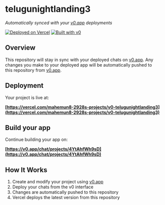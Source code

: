 # telugunightlanding3

*Automatically synced with your [v0.app](https://v0.app) deployments*

[![Deployed on Vercel](https://img.shields.io/badge/Deployed%20on-Vercel-black?style=for-the-badge&logo=vercel)](https://vercel.com/mahemun8-2928s-projects/v0-telugunightlanding3)
[![Built with v0](https://img.shields.io/badge/Built%20with-v0.app-black?style=for-the-badge)](https://v0.app/chat/projects/4YtAhfWh9sD)

## Overview

This repository will stay in sync with your deployed chats on [v0.app](https://v0.app).
Any changes you make to your deployed app will be automatically pushed to this repository from [v0.app](https://v0.app).

## Deployment

Your project is live at:

**[https://vercel.com/mahemun8-2928s-projects/v0-telugunightlanding3](https://vercel.com/mahemun8-2928s-projects/v0-telugunightlanding3)**

## Build your app

Continue building your app on:

**[https://v0.app/chat/projects/4YtAhfWh9sD](https://v0.app/chat/projects/4YtAhfWh9sD)**

## How It Works

1. Create and modify your project using [v0.app](https://v0.app)
2. Deploy your chats from the v0 interface
3. Changes are automatically pushed to this repository
4. Vercel deploys the latest version from this repository
